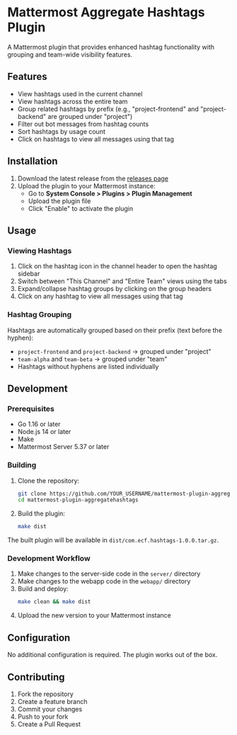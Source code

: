 # Mattermost Aggregate Hashtags Plugin

A Mattermost plugin that provides enhanced hashtag functionality with grouping and team-wide visibility features.

## Features

- View hashtags used in the current channel
- View hashtags across the entire team
- Group related hashtags by prefix (e.g., "project-frontend" and "project-backend" are grouped under "project")
- Filter out bot messages from hashtag counts
- Sort hashtags by usage count
- Click on hashtags to view all messages using that tag

## Installation

1. Download the latest release from the [releases page](https://github.com/YOUR_USERNAME/mattermost-plugin-aggregatehashtags/releases)
2. Upload the plugin to your Mattermost instance:
   - Go to **System Console > Plugins > Plugin Management**
   - Upload the plugin file
   - Click "Enable" to activate the plugin

## Usage

### Viewing Hashtags

1. Click on the hashtag icon in the channel header to open the hashtag sidebar
2. Switch between "This Channel" and "Entire Team" views using the tabs
3. Expand/collapse hashtag groups by clicking on the group headers
4. Click on any hashtag to view all messages using that tag

### Hashtag Grouping

Hashtags are automatically grouped based on their prefix (text before the hyphen):
- `project-frontend` and `project-backend` → grouped under "project"
- `team-alpha` and `team-beta` → grouped under "team"
- Hashtags without hyphens are listed individually

## Development

### Prerequisites

- Go 1.16 or later
- Node.js 14 or later
- Make
- Mattermost Server 5.37 or later

### Building

1. Clone the repository:
   ```bash
   git clone https://github.com/YOUR_USERNAME/mattermost-plugin-aggregatehashtags.git
   cd mattermost-plugin-aggregatehashtags
   ```

2. Build the plugin:
   ```bash
   make dist
   ```

The built plugin will be available in `dist/com.ecf.hashtags-1.0.0.tar.gz`.

### Development Workflow

1. Make changes to the server-side code in the `server/` directory
2. Make changes to the webapp code in the `webapp/` directory
3. Build and deploy:
   ```bash
   make clean && make dist
   ```
4. Upload the new version to your Mattermost instance

## Configuration

No additional configuration is required. The plugin works out of the box.

## Contributing

1. Fork the repository
2. Create a feature branch
3. Commit your changes
4. Push to your fork
5. Create a Pull Request
